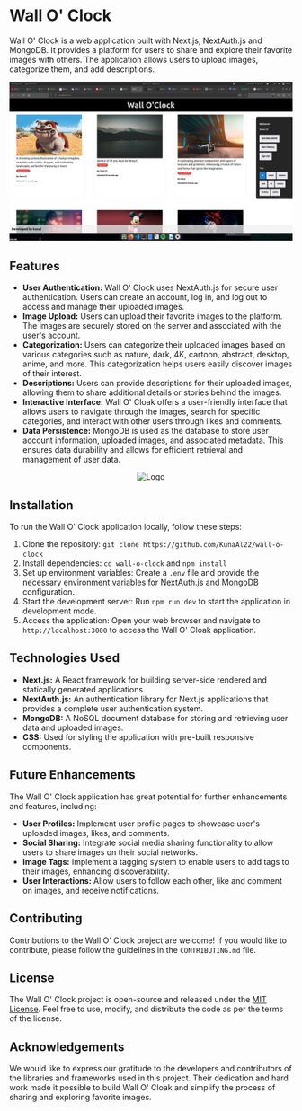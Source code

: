 # Wall O' Clock

Wall O' Clock is a web application built with Next.js, NextAuth.js and MongoDB.
It provides a platform for users to share and explore their favorite images with others. The application allows users to upload images, categorize them, and add descriptions.


<div align="center">
  <img src="https://github.com/KunaAl22/wall-o-clock/blob/master/public/images/s1.png" alt="Logo" width="1000"  />
</div>



## Features

- **User Authentication:** Wall O' Clock uses NextAuth.js for secure user authentication. Users can create an account, log in, and log out to access and manage their uploaded images.
- **Image Upload:** Users can upload their favorite images to the platform. The images are securely stored on the server and associated with the user's account.
- **Categorization:** Users can categorize their uploaded images based on various categories such as nature, dark, 4K, cartoon, abstract, desktop, anime, and more. This categorization helps users easily discover images of their interest.
- **Descriptions:** Users can provide descriptions for their uploaded images, allowing them to share additional details or stories behind the images.
- **Interactive Interface:** Wall O' Cloak offers a user-friendly interface that allows users to navigate through the images, search for specific categories, and interact with other users through likes and comments.
- **Data Persistence:** MongoDB is used as the database to store user account information, uploaded images, and associated metadata. This ensures data durability and allows for efficient retrieval and management of user data.
<div align="center">
  <img src="/images/screen.png" alt="Logo" width="1000"  />
</div>


## Installation

To run the Wall O' Clock application locally, follow these steps:

1. Clone the repository: `git clone https://github.com/KunaAl22/wall-o-clock`
2. Install dependencies: `cd wall-o-clock` and `npm install`
3. Set up environment variables: Create a `.env` file and provide the necessary environment variables for NextAuth.js and MongoDB configuration.
4. Start the development server: Run `npm run dev` to start the application in development mode.
5. Access the application: Open your web browser and navigate to `http://localhost:3000` to access the Wall O' Cloak application.



## Technologies Used

- **Next.js:** A React framework for building server-side rendered and statically generated applications.
- **NextAuth.js:** An authentication library for Next.js applications that provides a complete user authentication system.
- **MongoDB:** A NoSQL document database for storing and retrieving user data and uploaded images.
- **CSS:** Used for styling the application with pre-built responsive components.

## Future Enhancements

The Wall O' Clock application has great potential for further enhancements and features, including:

- **User Profiles:** Implement user profile pages to showcase user's uploaded images, likes, and comments.
- **Social Sharing:** Integrate social media sharing functionality to allow users to share images on their social networks.
- **Image Tags:** Implement a tagging system to enable users to add tags to their images, enhancing discoverability.
- **User Interactions:** Allow users to follow each other, like and comment on images, and receive notifications.

## Contributing

Contributions to the Wall O' Clock project are welcome! If you would like to contribute, please follow the guidelines in the `CONTRIBUTING.md` file.

## License

The Wall O' Clock project is open-source and released under the [MIT License](https://opensource.org/licenses/MIT). Feel free to use, modify, and distribute the code as per the terms of the license.


## Acknowledgements

We would like to express our gratitude to the developers and contributors of the libraries and frameworks used in this project. Their dedication and hard work made it possible to build Wall O' Cloak and simplify the process of sharing and exploring favorite images.
